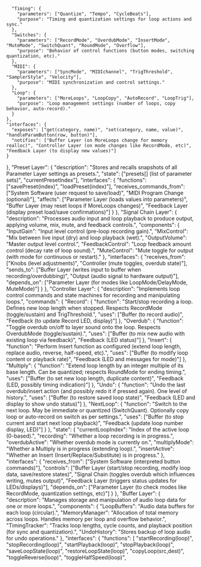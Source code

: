       "Timing": {
        "parameters": ["Quantize", "Tempo", "CycleBeats"],
        "purpose": "Timing and quantization settings for loop actions and sync."
      },
      "Switches": {
        "parameters": ["RecordMode", "OverdubMode", "InsertMode", "MuteMode", "SwitchQuant", "RoundMode", "Overflow"],
        "purpose": "Behavior of control functions (button modes, switching quantization, etc)."
      },
      "MIDI": {
        "parameters": ["SyncMode", "MIDIchannel", "TrigThreshold", "SamplerStyle", "Velocity"],
        "purpose": "MIDI synchronization and control settings."
      },
      "Loop": {
        "parameters": ["MoreLoops", "LoopCopy", "AutoRecord", "LoopTrig"],
        "purpose": "Loop management settings (number of loops, copy behavior, auto-record)."
      }
    },
    "interfaces": {
      "exposes": ["get(category, name)", "set(category, name, value)", "handleParamButton(row, button)"],
      "notifies": ["Buffer Layer (on MoreLoops change for memory realloc)", "Controller Layer (on mode changes like RecordMode, etc)", "Feedback Layer (to display new values)"]
    }
  },
  "Preset Layer": {
    "description": "Stores and recalls snapshots of all Parameter Layer settings as presets.",
    "state": ["presets[] (list of parameter sets)", "currentPresetIndex"],
    "interfaces": {
      "functions": ["savePreset(index)", "loadPreset(index)"],
      "receives_commands_from": ["System Software (user request to save/load)", "MIDI Program Change (optional)"],
      "affects": ["Parameter Layer (loads values into parameters)", "Buffer Layer (may reset loops if MoreLoops changes)", "Feedback Layer (display preset load/save confirmations)"]
    }
  },
  "Signal Chain Layer": {
    "description": "Processes audio input and loop playback to produce output, applying volume, mix, mute, and feedback controls.",
    "components": {
      "InputGain": "Input level control (pre-loop recording gain).",
      "MixControl": "Mix between live input (dry) and loop playback (wet).",
      "OutputVolume": "Master output level control.",
      "FeedbackControl": "Loop feedback amount control (decay rate of loop sound).",
      "MuteControl": "Mute toggle for output (with mode for continuous or restart)."
    },
    "interfaces": {
      "receives_from": ["Knobs (level adjustments)", "Controller (mute toggles, overdub state)"],
      "sends_to": ["Buffer Layer (writes input to buffer when recording/overdubbing)", "Output (audio signal to hardware output)"],
      "depends_on": ["Parameter Layer (for modes like LoopMode/DelayMode, MuteMode)"]
    }
  },
  "Controller Layer": {
    "description": "Implements loop control commands and state machines for recording and manipulating loops.",
    "commands": {
      "Record": {
        "function": "Start/stop recording a loop. Defines new loop length when stopped. Respects RecordMode (toggle/sustain) and TrigThreshold.",
        "uses": ["Buffer (to record audio)", "Feedback (to update Record LED, display)"]
      },
      "Overdub": {
        "function": "Toggle overdub on/off to layer sound onto the loop. Respects OverdubMode (toggle/sustain).",
        "uses": ["Buffer (to mix new audio with existing loop via feedback)", "Feedback (LED status)"]
      },
      "Insert": {
        "function": "Perform Insert function as configured (extend loop length, replace audio, reverse, half-speed, etc).",
        "uses": ["Buffer (to modify loop content or playback rate)", "Feedback (LED and messages for mode)"]
      },
      "Multiply": {
        "function": "Extend loop length by an integer multiple of its base length. Can be quantized; respects RoundMode for ending timing.",
        "uses": ["Buffer (to set new loop length, duplicate content)", "Feedback (LED, possibly timing indication)"]
      },
      "Undo": {
        "function": "Undo the last overdub/insert action (and possibly redo it if pressed again). One level of history.",
        "uses": ["Buffer (to restore saved loop state)", "Feedback (LED and display to show undo status)"]
      },
      "NextLoop": {
        "function": "Switch to the next loop. May be immediate or quantized (SwitchQuant). Optionally copy loop or auto-record on switch as per settings.",
        "uses": ["Buffer (to stop current and start next loop playback)", "Feedback (update loop number display, LED)"]
      }
    },
    "state": {
      "currentLoopIndex": "Index of the active loop (0-based).",
      "recording": "Whether a loop recording is in progress.",
      "overdubActive": "Whether overdub mode is currently on.",
      "multiplyMode": "Whether a Multiply is in progress (extending loop).",
      "insertActive": "Whether an Insert (Insert/Replace/Substitute) is in progress."
    },
    "interfaces": {
      "receives_from": ["System Software (interpreted button commands)"],
      "controls": ["Buffer Layer (start/stop recording, modify loop data, save/restore states)", "Signal Chain (toggles overdub which influences writing, mutes output)", "Feedback Layer (triggers status updates for LEDs/displays)"],
      "depends_on": ["Parameter Layer (to check modes like RecordMode, quantization settings, etc)"]
    }
  },
  "Buffer Layer": {
    "description": "Manages storage and manipulation of audio loop data for one or more loops.",
    "components": {
      "LoopBuffers": "Audio data buffers for each loop (circular).",
      "MemoryManager": "Allocation of total memory across loops. Handles memory per loop and overflow behavior.",
      "TimingTracker": "Tracks loop lengths, cycle counts, and playback position (for sync and quantization).",
      "UndoHistory": "Stores backup of loop audio for undo operations."
    },
    "interfaces": {
      "functions": [
        "startRecording(loop)", "stopRecording(loop)", "startPlayback(loop)", "stopPlayback(loop)",
        "saveLoopState(loop)", "restoreLoopState(loop)", "copyLoop(src,dest)",
        "toggleReverse(loop)", "toggleHalfSpeed(loop)", 
